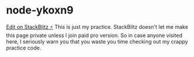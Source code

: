 # node-ykoxn9

[Edit on StackBlitz ⚡️](https://stackblitz.com/edit/node-ykoxn9)
This is just my practice.  StackBlitz doesn't let me make this page private unless I join paid pro version.
So in case anyone visited here, I seriously warn you that you waste you time checking out my crappy practice code.
